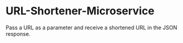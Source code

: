 # URL-Shortener-Microservice
Pass a URL as a parameter and receive a shortened URL in the JSON response.
